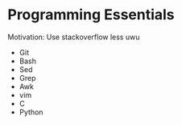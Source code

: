 # Programming Essentials

Motivation: Use stackoverflow less uwu

* Git
* Bash
* Sed
* Grep
* Awk
* vim
* C
* Python


